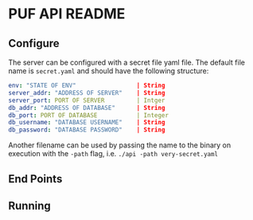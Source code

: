 # PUF API README

## 

## Configure
The server can be configured with a secret file yaml file. The default file name is `secret.yaml` and should have the following structure:
```yaml
env: "STATE OF ENV"                 | String
server_addr: "ADDRESS OF SERVER"    | String
server_port: PORT OF SERVER         | Intger
db_addr: "ADDRESS OF DATABASE"      | String
db_port: PORT OF DATABASE           | Integer
db_username: "DATABASE USERNAME"    | String
db_password: "DATABASE PASSWORD"    | String
```
Another filename can be used by passing the name to the binary on execution with the `-path` flag, i.e. `./api -path very-secret.yaml`

## End Points

## Running



